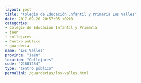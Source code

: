 ```yaml
---
layout: post
title: "Colegio de Educación Infantil y Primaria Los Valles"
date: 2017-09-20 20:57:05 +0200
categories:
- Colegio de Educación Infantil y Primaria
- jaen
- collejares
- Centro público
- guarderia
name: "Los Valles"
province: "Jaén"
location: "Collejares"
code: "23601254"
type: "Centro público"
permalink: /guarderias/los-valles.html
---
```

